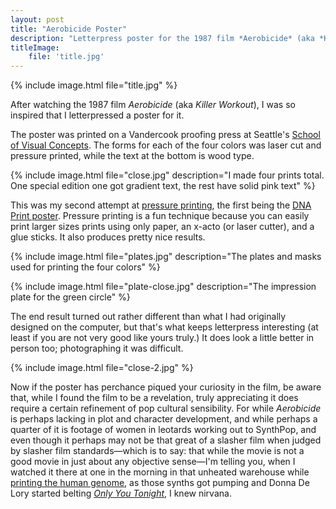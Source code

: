 ```yaml
---
layout: post
title: "Aerobicide Poster"
description: "Letterpress poster for the 1987 film *Aerobicide* (aka *Killer Workout*)"
titleImage:
    file: 'title.jpg'
---
```


{% include image.html file="title.jpg" %}

After watching the 1987 film *Aerobicide* (aka *Killer Workout*), I was so inspired that I letterpressed a poster for it.

The poster was printed on a Vandercook proofing press at Seattle's [School of Visual Concepts](https://www.svcseattle.com). The forms for each of the four colors was laser cut and pressure printed, while the text at the bottom is wood type.

{% include image.html file="close.jpg" description="I made four prints total. One special edition one got gradient text, the rest have solid pink text" %}

This was my second attempt at [pressure printing](https://letterpresscommons.com/pressure-printing/), the first being the [DNA Print poster](/dna-print-open-house). Pressure printing is a fun technique because you can easily print larger sizes prints using only paper, an x-acto (or laser cutter), and a glue sticks. It also produces pretty nice results.

{% include image.html file="plates.jpg" description="The plates and masks used for printing the four colors" %}

{% include image.html file="plate-close.jpg" description="The impression plate for the green circle" %}

The end result turned out rather different than what I had originally designed on the computer, but that's what keeps letterpress interesting (at least if you are not very good like yours truly.) It does look a little better in person too; photographing it was difficult.

{% include image.html file="close-2.jpg" %}

Now if the poster has perchance piqued your curiosity in the film, be aware that, while I found the film to be a revelation, truly appreciating it does require a certain refinement of pop cultural sensibility. For while *Aerobicide* is perhaps lacking in plot and character development, and while perhaps a quarter of it is footage of women in leotards working out to SynthPop, and even though it perhaps may not be that great of a slasher film when judged by slasher film standards—which is to say: that while the movie is not a good movie in just about any objective sense—I'm telling you, when I watched it there at one in the morning in that unheated warehouse while [printing the human genome](/dna-print), as those synths got pumping and Donna De Lory started belting [*Only You Tonight*](https://www.youtube.com/watch?v=DY23oOKC9x8), I knew nirvana.
